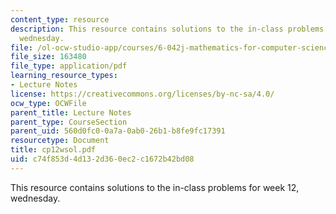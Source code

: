 ```yaml
---
content_type: resource
description: This resource contains solutions to the in-class problems for week 12,
  wednesday.
file: /ol-ocw-studio-app/courses/6-042j-mathematics-for-computer-science-fall-2005/c74f853d4d132d360ec2c1672b42bd08_cp12wsol.pdf
file_size: 163480
file_type: application/pdf
learning_resource_types:
- Lecture Notes
license: https://creativecommons.org/licenses/by-nc-sa/4.0/
ocw_type: OCWFile
parent_title: Lecture Notes
parent_type: CourseSection
parent_uid: 560d0fc0-0a7a-0ab0-26b1-b8fe9fc17391
resourcetype: Document
title: cp12wsol.pdf
uid: c74f853d-4d13-2d36-0ec2-c1672b42bd08
---
```

This resource contains solutions to the in-class problems for week 12, wednesday.